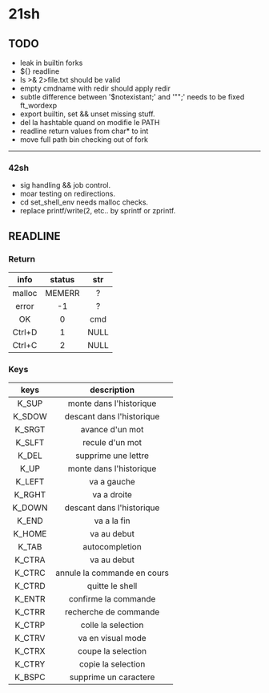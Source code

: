 # 21sh

## TODO

- leak in builtin forks
- ${} readline
- ls >& 2>file.txt should be valid
- empty cmdname with redir should apply redir
- subtle difference between '$notexistant;' and '"";' needs to be fixed ft_wordexp
- export builtin, set && unset missing stuff.
- del la hashtable quand on modifie le PATH
- readline return values from char\* to int
- move full path bin checking out of fork

------------------------------------
### 42sh

- sig handling && job control.
- moar testing on redirections.
- cd set_shell_env needs malloc checks.
- replace printf/write(2, etc.. by sprintf or zprintf.

## READLINE
### Return
| info | status | str |
|:----:|:------:|:---:|
|malloc| MEMERR |  ?  |
|error |   -1   |  ?  |
|  OK  |    0   | cmd |
|Ctrl+D|    1   | NULL|
|Ctrl+C|    2   | NULL|

### Keys

|  keys  |          description        |
|:------:|:---------------------------:|
| K_SUP  | monte dans l'historique     |
| K_SDOW | descant dans l'historique   |
| K_SRGT | avance d'un mot             |
| K_SLFT | recule d'un mot             |
| K_DEL  | supprime une lettre         |
| K_UP   | monte dans l'historique     |
| K_LEFT | va a gauche                 |
| K_RGHT | va a droite                 |
| K_DOWN | descant dans l'historique   | 
| K_END  | va a la fin                 |
| K_HOME | va au debut                 |
| K_TAB  | autocompletion              |
| K_CTRA | va au debut                 |
| K_CTRC | annule la commande en cours |
| K_CTRD | quitte le shell             |
| K_ENTR | confirme la commande        |
| K_CTRR | recherche de commande       |
| K_CTRP | colle la selection          |
| K_CTRV | va en visual mode           |
| K_CTRX | coupe la selection          |
| K_CTRY | copie la selection          |
| K_BSPC | supprime un caractere       |

